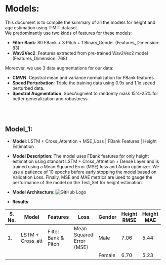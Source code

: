 # Models:

This document is to compile the summary of all the models for height and age estimation using TIMIT dataset. </br>
We predominantly use two kinds of features for these models:
- **Filter Bank**: 80 FBank + 3 Pitch + 1 Binary_Gender (Features_Dimension: 83)
- **Wav2Vec2**: Features extracted from pre-trained Wav2Vec2 model (Features_Dimension: 768)

Moreover, we use 3 data augmentations for our data:
- **CMVN**: Cepstral mean and variance normalization for FBank features
- **Speed Perturbation**: Triple the training data using 0.9x and 1.1x speed perturbed data.
- **Spectral Augmentation**: SpecAugment to randomly mask 15%-25% for better generalization and robustness.

</br></br>

## **Model_1**:

- **Model**: LSTM + Cross_Attention + MSE_Loss | FBank Features | Height Estimation
- **Model Description**: The model uses FBank features for only height estimation using standart LSTM + Cross_Attnetion + Dense Layer and is trained using a 
Mean Squared Error (MSE) loss and Adam optimizer. We use a patience of 10 epochs before early stopping the model based on Validation Loss. Finally, MSE and MAE metrics are 
used to gauge the performance of the model on the Test_Set for height estimation.

- **Model Architecture**:
![GitHub Logo](/images/logo.png)

- **Results**: </br>

|S. No. | Model                 | Features              | Loss                             | Gender  | Height RMSE   | Height MAE  |
| ----- | --------------------- | --------------------- | -------------------------------- | ------- | ------------- | ----------- |
| 1.    | LSTM + Cross_att      | Filter Bank & Pitch   | Mean Squared Error (MSE)         | Male    | 7.06          | 5.44        |
|       |                       |                       |                                  | Female  | 6.70          | 5.23        |
